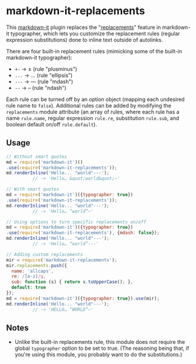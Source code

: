 # markdown-it-replacements
This [markdown-it](https://github.com/markdown-it/markdown-it) plugin
replaces the
"[replacements](https://github.com/markdown-it/markdown-it/blob/master/lib/rules_core/replacements.js)"
feature in markdown-it typographer, which lets you customize the replacement
rules (regular expression substitutions) done to inline text outside of
autolinks.

There are four built-in replacement rules (mimicking some of the built-in
markdown-it typographer):

* `+-` &rarr; ± (rule "plusminus")
* `...` &rarr; … (rule "ellipsis")
* `---` &rarr; &mdash; (rule "mdash")
* `--` &rarr; &ndash; (rule "ndash")

Each rule can be turned off by an option object (mapping each undesired
rule name to `false`).  Additional rules can be added by modifying the
`replacements` module attribute (an array of rules, where each rule has
a name `rule.name`, regular expression `rule.re`, substitution `rule.sub`,
and boolean default on/off `rule.default`).

## Usage

```javascript
// Without smart quotes
md = require('markdown-it')()
.use(require('markdown-it-replacements'));
md.renderInline('Hello... "world"---');
          // -> 'Hello… &quot;world&quot;—'

// With smart quotes
md = require('markdown-it')({typographer: true})
.use(require('markdown-it-replacements'));
md.renderInline('Hello... "world"---');
          // -> 'Hello… “world”—'

// Using options to turn specific replacements on/off
md = require('markdown-it')({typographer: true})
.use(require('markdown-it-replacements'), {mdash: false});
md.renderInline('Hello... "world"---');
          // -> 'Hello… “world”---'

// Adding custom replacements
mir = require('markdown-it-replacements');
mir.replacements.push({
  name: 'allcaps',
  re: /[a-z]/g,
  sub: function (s) { return s.toUpperCase(); },
  default: true
});
md = require('markdown-it')({typographer: true}).use(mir);
md.renderInline('Hello... "world"---');
          // -> 'HELLO… “WORLD”—'

```

## Notes

* Unlike the built-in replacements rule, this module does not require
  the global `typographer` option to be set to true.  (The reasoning being
  that, if you're using this module, you probably want to do the
  substitutions.)
